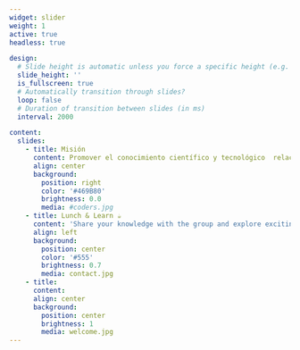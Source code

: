 ```yaml
---
widget: slider
weight: 1
active: true
headless: true

design:
  # Slide height is automatic unless you force a specific height (e.g. '400px')
  slide_height: ''
  is_fullscreen: true
  # Automatically transition through slides?
  loop: false
  # Duration of transition between slides (in ms)
  interval: 2000

content:
  slides:
    - title: Misión
      content: Promover el conocimiento científico y tecnológico  relacionado con el área de Ingeniería en Biotecnología entre los estudiantes y las universidades asociadas.
      align: center
      background:
        position: right
        color: '#469B80'
        brightness: 0.0
        media: #coders.jpg
    - title: Lunch & Learn ☕️
      content: 'Share your knowledge with the group and explore exciting new topics together!'
      align: left
      background:
        position: center
        color: '#555'
        brightness: 0.7
        media: contact.jpg
    - title: 
      content: 
      align: center
      background:
        position: center
        brightness: 1
        media: welcome.jpg
---
```

